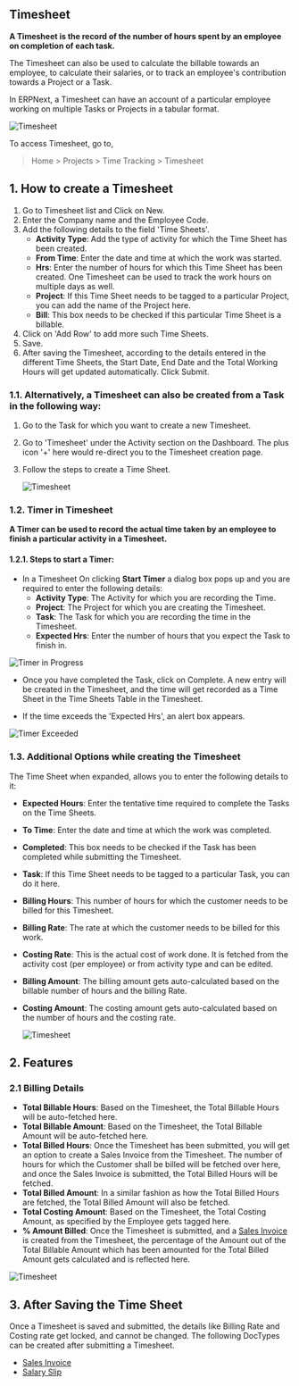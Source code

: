## Timesheet

**A Timesheet is the record of the number of hours spent by an employee on completion of each task.**

The Timesheet can also be used to calculate the billable towards an employee, to calculate their salaries, or to track an employee's contribution towards a Project or a Task.

In ERPNext, a Timesheet can have an account of a particular employee working on multiple Tasks or Projects in a tabular format.

![Timesheet](https://docs.erpnext.com/files/projects-timesheet.png)

To access Timesheet, go to,

> Home > Projects > Time Tracking > Timesheet

## 1\. How to create a Timesheet

1.  Go to Timesheet list and Click on New.
2.  Enter the Company name and the Employee Code.
3.  Add the following details to the field 'Time Sheets'.
    *   **Activity Type**: Add the type of activity for which the Time Sheet has been created.
    *   **From Time**: Enter the date and time at which the work was started.
    *   **Hrs**: Enter the number of hours for which this Time Sheet has been created. One Timesheet can be used to track the work hours on multiple days as well.
    *   **Project**: If this Time Sheet needs to be tagged to a particular Project, you can add the name of the Project here.
    *   **Bill**: This box needs to be checked if this particular Time Sheet is a billable.
4.  Click on 'Add Row' to add more such Time Sheets.
5.  Save.
6.  After saving the Timesheet, according to the details entered in the different Time Sheets, the Start Date, End Date and the Total Working Hours will get updated automatically. Click Submit.

### 1.1. Alternatively, a Timesheet can also be created from a Task in the following way:

1.  Go to the Task for which you want to create a new Timesheet.
2.  Go to 'Timesheet' under the Activity section on the Dashboard. The plus icon '+' here would re-direct you to the Timesheet creation page.
3.  Follow the steps to create a Time Sheet.
    
    ![Timesheet](https://docs.erpnext.com/files/projects-timesheet-from-task.gif)
    

### 1.2. Timer in Timesheet

**A Timer can be used to record the actual time taken by an employee to finish a particular activity in a Timesheet.**

#### 1.2.1. Steps to start a Timer:

*   In a Timesheet On clicking **Start Timer** a dialog box pops up and you are required to enter the following details:
    *   **Activity Type**: The Activity for which you are recording the Time.
    *   **Project**: The Project for which you are creating the Timesheet.
    *   **Task**: The Task for which you are recording the time in the Timesheet.
    *   **Expected Hrs**: Enter the number of hours that you expect the Task to finish in.

![Timer in Progress](https://docs.erpnext.com/files/projects-timer-in-timesheet.gif)

*   Once you have completed the Task, click on Complete. A new entry will be created in the Timesheet, and the time will get recorded as a Time Sheet in the Time Sheets Table in the Timesheet.
    
*   If the time exceeds the 'Expected Hrs', an alert box appears.
    

![Timer Exceeded](https://docs.erpnext.com/files/projects-timer-time-exceed.png)

### 1.3. Additional Options while creating the Timesheet

The Time Sheet when expanded, allows you to enter the following details to it:

*   **Expected Hours**: Enter the tentative time required to complete the Tasks on the Time Sheets.
*   **To Time**: Enter the date and time at which the work was completed.
*   **Completed**: This box needs to be checked if the Task has been completed while submitting the Timesheet.
*   **Task**: If this Time Sheet needs to be tagged to a particular Task, you can do it here.
*   **Billing Hours**: This number of hours for which the customer needs to be billed for this Timesheet.
*   **Billing Rate**: The rate at which the customer needs to be billed for this work.
*   **Costing Rate**: This is the actual cost of work done. It is fetched from the activity cost (per employee) or from activity type and can be edited.
*   **Billing Amount**: The billing amount gets auto-calculated based on the billable number of hours and the billing Rate.
*   **Costing Amount**: The costing amount gets auto-calculated based on the number of hours and the costing rate.
    
    ![Timesheet](https://docs.erpnext.com/files/projects-time-sheet-expansion.png)
    

## 2\. Features

### 2.1 Billing Details

*   **Total Billable Hours**: Based on the Timesheet, the Total Billable Hours will be auto-fetched here.
*   **Total Billable Amount**: Based on the Timesheet, the Total Billable Amount will be auto-fetched here.
*   **Total Billed Hours**: Once the Timesheet has been submitted, you will get an option to create a Sales Invoice from the Timesheet. The number of hours for which the Customer shall be billed will be fetched over here, and once the Sales Invoice is submitted, the Total Billed Hours will be fetched.
*   **Total Billed Amount**: In a similar fashion as how the Total Billed Hours are fetched, the Total Billed Amount will also be fetched.
*   **Total Costing Amount**: Based on the Timesheet, the Total Costing Amount, as specified by the Employee gets tagged here.
*   **% Amount Billed**: Once the Timesheet is submitted, and a [Sales Invoice](https://docs.erpnext.com/docs/v13/user/manual/en/projects/sales-invoice-from-timesheet) is created from the Timesheet, the percentage of the Amount out of the Total Billable Amount which has been amounted for the Total Billed Amount gets calculated and is reflected here.

![Timesheet](https://docs.erpnext.com/files/projects-timesheet-billing-details.png)

## 3\. After Saving the Time Sheet

Once a Timesheet is saved and submitted, the details like Billing Rate and Costing rate get locked, and cannot be changed. The following DocTypes can be created after submitting a Timesheet.

*   [Sales Invoice](https://docs.erpnext.com/docs/v13/user/manual/en/projects/sales-invoice-from-timesheet)
*   [Salary Slip](https://docs.erpnext.com/docs/v13/user/manual/en/projects/salary-slip-from-timesheet)